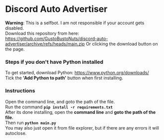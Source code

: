 # Discord Auto Advertiser
**Warning**: This is a selfbot. I am not responsible if your account gets disabled.
<br />
Download this repository from here: https://github.com/GustoBustoNuts/discord-auto-advertiser/archive/refs/heads/main.zip
Or clicking the download button on the page.
<br />
### Steps if you don't have Python installed
To get started, download Python: https://www.python.org/downloads/
<br />
Tick the **'Add Python to path'** button when first installing.
### Instructions
Open the command line, and goto the path of the file.
<br />
Run the command **```pip install -r requirements.txt```**
<br />
After its done installing, open the **command line** and **goto the path of the file.**
<br />
Then run **```python main.py```**
<br />
You may also just open it from file explorer, but if there are any errors it will autoclose.
